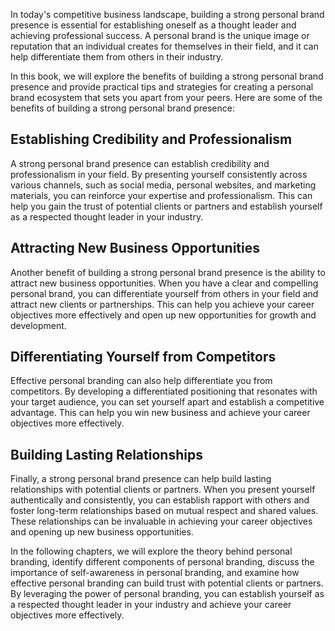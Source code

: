 
In today's competitive business landscape, building a strong personal brand presence is essential for establishing oneself as a thought leader and achieving professional success. A personal brand is the unique image or reputation that an individual creates for themselves in their field, and it can help differentiate them from others in their industry.

In this book, we will explore the benefits of building a strong personal brand presence and provide practical tips and strategies for creating a personal brand ecosystem that sets you apart from your peers. Here are some of the benefits of building a strong personal brand presence:

Establishing Credibility and Professionalism
--------------------------------------------

A strong personal brand presence can establish credibility and professionalism in your field. By presenting yourself consistently across various channels, such as social media, personal websites, and marketing materials, you can reinforce your expertise and professionalism. This can help you gain the trust of potential clients or partners and establish yourself as a respected thought leader in your industry.

Attracting New Business Opportunities
-------------------------------------

Another benefit of building a strong personal brand presence is the ability to attract new business opportunities. When you have a clear and compelling personal brand, you can differentiate yourself from others in your field and attract new clients or partnerships. This can help you achieve your career objectives more effectively and open up new opportunities for growth and development.

Differentiating Yourself from Competitors
-----------------------------------------

Effective personal branding can also help differentiate you from competitors. By developing a differentiated positioning that resonates with your target audience, you can set yourself apart and establish a competitive advantage. This can help you win new business and achieve your career objectives more effectively.

Building Lasting Relationships
------------------------------

Finally, a strong personal brand presence can help build lasting relationships with potential clients or partners. When you present yourself authentically and consistently, you can establish rapport with others and foster long-term relationships based on mutual respect and shared values. These relationships can be invaluable in achieving your career objectives and opening up new business opportunities.

In the following chapters, we will explore the theory behind personal branding, identify different components of personal branding, discuss the importance of self-awareness in personal branding, and examine how effective personal branding can build trust with potential clients or partners. By leveraging the power of personal branding, you can establish yourself as a respected thought leader in your industry and achieve your career objectives more effectively.

